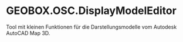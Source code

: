 # GEOBOX.OSC.DisplayModelEditor
Tool mit kleinen Funktionen für die Darstellungsmodelle vom Autodesk AutoCAD Map 3D.
